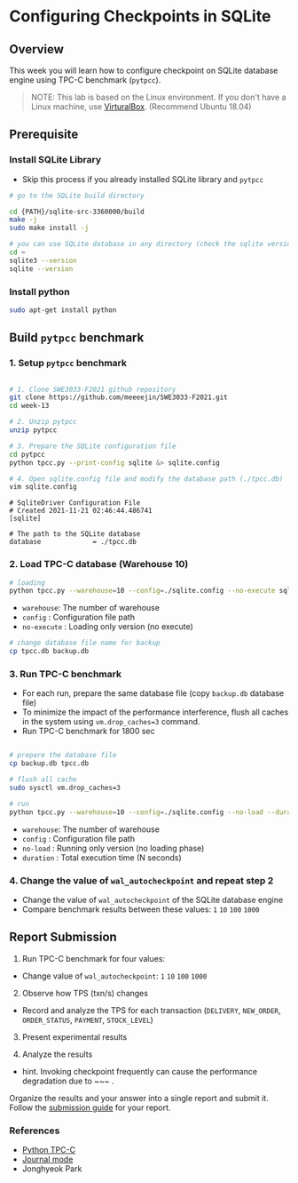 # Configuring Checkpoints in SQLite

## Overview

This week you will learn how to configure checkpoint on SQLite database engine using TPC-C benchmark (`pytpcc`).

> NOTE: This lab is based on the Linux environment. If you don't have a Linux machine, use [VirturalBox](https://www.virtualbox.org/). (Recommend Ubuntu 18.04)

## Prerequisite
 
### Install SQLite Library
- Skip this process if you already installed SQLite library and `pytpcc`

```bash
# go to the SQLite build directory 

cd {PATH}/sqlite-src-3360000/build
make -j
sudo make install -j 

# you can use SQLite database in any directory (check the sqlite version with one of the commands below)
cd ~
sqlite3 --version 
sqlite --version

```

### Install python

```bash
sudo apt-get install python
```

## Build `pytpcc` benchmark

### 1. Setup `pytpcc` benchmark

```bash

# 1. Clone SWE3033-F2021 github repository
git clone https://github.com/meeeejin/SWE3033-F2021.git
cd week-13

# 2. Unzip pytpcc
unzip pytpcc

# 3. Prepare the SQLite configuration file
cd pytpcc
python tpcc.py --print-config sqlite &> sqlite.config

# 4. Open sqlite.config file and modify the database path (./tpcc.db)
vim sqlite.config
```

```
# SqliteDriver Configuration File
# Created 2021-11-21 02:46:44.486741
[sqlite]

# The path to the SQLite database
database             = ./tpcc.db
```

### 2. Load TPC-C database (Warehouse 10)

```bash
# loading
python tpcc.py --warehouse=10 --config=./sqlite.config --no-execute sqlite
```

- `warehouse`: The number of warehouse 
- `config` : Configuration file path
- `no-execute` : Loading only version (no execute)

```bash
# change database file name for backup
cp tpcc.db backup.db
```

### 3. Run TPC-C benchmark

- For each run, prepare the same database file (copy `backup.db` database file)
- To minimize the impact of the performance interference, flush all caches in the system using `vm.drop_caches=3` command.
- Run TPC-C benchmark for 1800 sec

```bash

# prepare the database file
cp backup.db tpcc.db

# flush all cache
sudo sysctl vm.drop_caches=3

# run
python tpcc.py --warehouse=10 --config=./sqlite.config --no-load --duration=1800 --wal_autocheckpoint=1000 sqlite

```
- `warehouse`: The number of warehouse 
- `config` : Configuration file path
- `no-load` : Running only version (no loading phase)
- `duration` : Total execution time (N seconds)


### 4. Change the value of `wal_autocheckpoint` and repeat step 2

- Change the value of `wal_autocheckpoint` of the SQLite database engine 
- Compare benchmark results between these values: `1` `10` `100` `1000`


## Report Submission

1. Run TPC-C benchmark for four values:
  - Change value of `wal_autocheckpoint`:  `1` `10` `100` `1000`

2. Observe how TPS (txn/s) changes 
  - Record and analyze the TPS for each transaction (`DELIVERY`, `NEW_ORDER`, `ORDER_STATUS`, `PAYMENT`, `STOCK_LEVEL`)

3. Present experimental results

4. Analyze the results
  - hint. Invoking checkpoint frequently can cause the performance degradation due to ~~~ . 

Organize the results and your answer into a single report and submit it. 
Follow the [submission guide](../report-submission-guide.md) for your report.


### References
- [Python TPC-C](https://github.com/apavlo/py-tpcc)
- [Journal mode](https://www.sqlite.org/pragma.html#pragma_journal_mode)
- Jonghyeok Park

